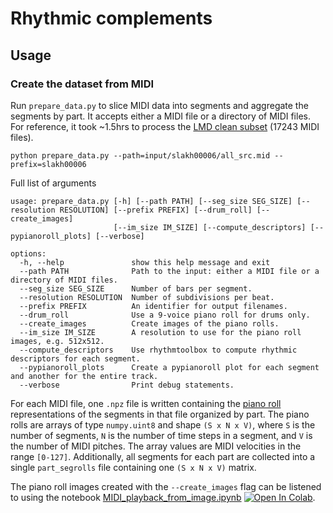 # Rhythmic complements

## Usage

### Create the dataset from MIDI

Run `prepare_data.py` to slice MIDI data into segments and aggregate the segments by part. It accepts either a MIDI file
or a directory of MIDI files. For reference, it took ~1.5hrs to process
the [LMD clean subset](https://colinraffel.com/projects/lmd/) (17243 MIDI files).

    python prepare_data.py --path=input/slakh00006/all_src.mid --prefix=slakh00006

Full list of arguments

    usage: prepare_data.py [-h] [--path PATH] [--seg_size SEG_SIZE] [--resolution RESOLUTION] [--prefix PREFIX] [--drum_roll] [--create_images]
                           [--im_size IM_SIZE] [--compute_descriptors] [--pypianoroll_plots] [--verbose]

    options:
      -h, --help               show this help message and exit
      --path PATH              Path to the input: either a MIDI file or a directory of MIDI files.
      --seg_size SEG_SIZE      Number of bars per segment.
      --resolution RESOLUTION  Number of subdivisions per beat.
      --prefix PREFIX          An identifier for output filenames.
      --drum_roll              Use a 9-voice piano roll for drums only.
      --create_images          Create images of the piano rolls.
      --im_size IM_SIZE        A resolution to use for the piano roll images, e.g. 512x512.
      --compute_descriptors    Use rhythmtoolbox to compute rhythmic descriptors for each segment.
      --pypianoroll_plots      Create a pypianoroll plot for each segment and another for the entire track.
      --verbose                Print debug statements.

For each MIDI file, one `.npz` file is written containing
the [piano roll](https://en.wikipedia.org/wiki/Piano_roll#In_digital_audio_workstations) representations of the segments
in that file organized by part. The piano rolls are arrays of type `numpy.uint8` and shape `(S x N x V)`, where `S` is
the number of segments, `N` is the number of time steps in a segment, and `V` is the number of MIDI pitches. The array
values are MIDI velocities in the range `[0-127]`. Additionally, all segments for each part are collected into a single
`part_segrolls` file containing one `(S x N x V)` matrix.

The piano roll images created with the `--create_images` flag can be listened to using the notebook
[MIDI_playback_from_image.ipynb](MIDI_playback_from_image.ipynb) [![Open In Colab](https://colab.research.google.com/assets/colab-badge.svg)](https://colab.research.google.com/drive/1okATUg3TI1CsyKi1OUsQTt8FB28XfIm1?usp=sharing).
